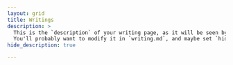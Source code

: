 ```yaml
---
layout: grid
title: Writings
description: >
  This is the `description` of your writing page, as it will be seen by search engines.
  You'll probably want to modify it in `writing.md`, and maybe set `hide_description` to `true` in the front matter.
hide_description: true

---
```

